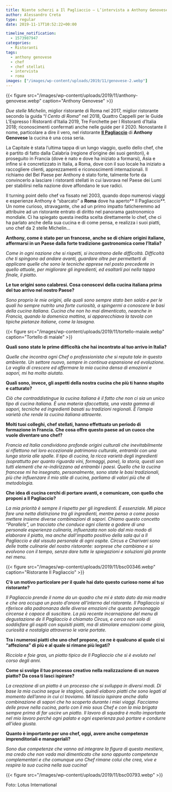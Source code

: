 ```yaml
---
title: Niente scherzi a Il Pagliaccio – L’intervista a Anthony Genovese
author: Alessandro Creta
type: regular
date: 2019-11-17T10:52:22+00:00

timeline_notification:
  - 1573987947
categories:
  - Ristoranti
tags:
  - anthony genovese
  - chef
  - chef stellati
  - intervista
  - roma
images: ["/images/wp-content/uploads/2019/11/genovese-2.webp"]
---
```


{{< figure src="/images/wp-content/uploads/2019/11/anthony-genovese.webp" caption="Anthony Genovese" >}}


_Due stelle Michelin_, miglior ristorante di Roma nel 2017, miglior ristorante secondo la guida “_I Cento di Roma_” nel 2018, Quattro Cappelli per le Guide L’Espresso I Ristoranti d’Italia 2019, Tre Forchette per I Ristoranti d’Italia 2018; riconoscimenti confermati anche nelle guide per il 2020. Nonostante il nome, particolare a dire il vero, nel ristorante&nbsp;**[Il Pagliaccio](https://www.ristoranteilpagliaccio.com/)** di&nbsp;**Anthony Genovese**&nbsp;la cucina è una cosa seria.

La Capitale è stata l’ultima tappa di un lungo viaggio, quello dello chef, che è partito di fatto dalla Calabria (regione d’origine dei suoi genitori), è proseguito in Francia (dove è nato e dove ha iniziato a formarsi), Asia e infine si è concretizzato in Italia, a Roma, dove con il suo locale ha iniziato a raccogliere clienti, apprezzamenti e riconoscimenti internazionali. Il richiamo del Bel Paese per Anthony è stato forte, talmente forte da convincerlo a lasciare i ristoranti stellati in cui lavorava nel Paese dei Lumi per stabilirsi nella nazione dove affondano le sue radici.

Il turning point dello chef va fissato nel 2003, quando dopo numerosi viaggi e esperienze Anthony è “sbarcato” a&nbsp;**Roma**&nbsp;dove ha aperto**&nbsp;Il Pagliaccio**. Un nome curioso, stravagante, che ad un primo impatto faticheremmo ad attribuire ad un ristorante entrato di diritto nel panorama gastronomico mondiale. Ci ha spiegato questa inedita scelta direttamente lo chef, che ci ha parlato anche della sua cucina e di come pensa, e realizza i suoi piatti, uno chef da 2 stelle Michelin…

**Anthony, come è stato per un francese, anche se di chiare origini italiane, affermarsi in un Paese dalla forte tradizione gastronomica come l’Italia?**

_Come in ogni nazione che si rispetti, si incontrano delle difficoltà. Difficoltà che ti spingono ad andare avanti, guardare oltre per permetterti di applicare quelle che sono le tecniche apprese nel posto precedente in quello attuale, per migliorare gli ingredienti, ed esaltarli poi nella tappa finale, il piatto._

**Le tue origini sono calabresi. Cosa conoscevi della cucina italiana prima del tuo arrivo nel nostro Paese?**

_Sono proprio le mie origini, alle quali sono sempre stato ben saldo e per le quali ho sempre nutrito una forte curiosità, a spingermi a conoscere le basi della cucina italiana. Cucina che non ho mai dimenticato, neanche in Francia, quando la domenica mattina, si apparecchiava la tavola con tipiche pietanze italiane, come la lasagna._


{{< figure src="/images/wp-content/uploads/2019/11/tortello-maiale.webp" caption="Tortello di maiale" >}}


**Quali sono state le prime difficoltà che hai incontrato al tuo arrivo in Italia?**

_Quelle che incontra ogni Chef o professionista che si reputa tale in questo ambiente. Un settore nuovo, sempre in continua espansione ed evoluzione. La voglia di crescere ed affermare la mia cucina densa di emozioni e sapori, mi ha molto aiutato._

**Quali sono, invece, gli aspetti della nostra cucina che più ti hanno stupito e catturato?**

_Ciò che contraddistingue la cucina italiana è il fatto che non ci sia un unico tipo di cucina italiana. È una materia sfaccettata, una vasta gamma di sapori, tecniche ed ingredienti basati su tradizioni regionali. È l’ampia varietà che rende la cucina italiana attraente._

**Molti tuoi colleghi, chef stellati, hanno effettuato un periodo di formazione in Francia. Che cosa offre questo paese ad un cuoco che vuole diventare uno chef?**

_Francia ed Italia condividono profonde origini culturali che inevitabilmente si riflettono nel loro eccezionale patrimonio culturale, entrambi con una lunga storia alle spalle. Il tipo di cucina, la ricca varietà degli ingredienti (soprattutto per quanto riguarda vini, formaggi, pane), la storia, questi son tutti elementi che re-indirizzano ad entrambi i paesi. Quello che la cucina francese mi ha insegnato, personalmente, sono state le basi tradizionali, più che influenzare il mio stile di cucina, parliamo di valori più che di metodologia._

**Che idea di cucina cerchi di portare avanti, e comunicare, con quello che proponi a Il Pagliaccio?**

_La mia priorità è sempre il rispetto per gli ingredienti. È essenziale. Mi piace fare una netta distinzione tra gli ingredienti, mentre penso a come posso mettere insieme diverse combinazioni di sapori. Chiamo questo concetto “Parallels”, un tracciato che conduce ogni cliente a godere di una personale esperienza culinaria, influenzata non solo dal mio modo di elaborare il piatto, ma anche dall’impatto positivo della sala qui a Il Pagliaccio e dal vissuto personale di ogni ospite. Circus e Charivari sono delle tratte culinarie del nostro ristorante: sorprese che cambiano e si evolvono con il tempo, senza dare tutte le spiegazioni e soluzioni già pronte nei menu._


{{< figure src="/images/wp-content/uploads/2019/11/bsc00346.webp" caption="Ristorante Il Pagliaccio" >}}


**C’è un motivo particolare per il quale hai dato questo curioso nome al tuo ristorante?**

_Il Pagliaccio prende il nome da un quadro che mi è stato dato da mia madre e che ora occupa un posto d’onore all’interno del ristorante. Il Pagliaccio si riferisce alla padronanza delle diverse emozioni che questo personaggio circense è capace di suscitare. La più recente incarnazione del menu di degustazione de Il Pagliaccio è chiamato Circus, e cerca non solo di soddisfare gli ospiti con squisiti piatti, ma di stimolare emozioni come gioia, curiosità e nostalgia attraverso le varie portate._

**Tra i numerosi piatti che uno chef propone, ce ne è qualcuno al quale ci si “affeziona” di più e al quale si rimane più legati?**

_Ricciola e foie gras, un piatto tipico de Il Pagliaccio che si è evoluto nel corso degli anni._

**Come si svolge il tuo processo creativo nella realizzazione di un nuovo piatto? Da cosa ti lasci ispirare?**

_La creazione di un piatto è un processo che si sviluppa in diversi modi. Di base la mia cucina segue le stagioni, quindi elaboro piatti che sono legati al momento dell’anno in cui ci troviamo. Mi lascio ispirare anche dalla combinazione di sapori che ho scoperto durante i miei viaggi. Facciamo delle prove nella cucina, parlo con il mio sous Chef e con la mia brigata sempre prima di far uscire un piatto. Il lavoro di squadra è molto importante nel mio lavoro perché ogni palato e ogni esperienza può portare e condurre all’idea giusta._

**Quanto è importante per uno chef, oggi, avere anche competenze imprenditoriali e manageriali?**

_Sono due competenze che vanno ad integrare la figura di questo mestiere, ma credo che non vada mai dimenticato che sono appunto competenze complementari e che comunque uno Chef rimane colui che crea, vive e respira la sua cucina nella sua cucina!_


{{< figure src="/images/wp-content/uploads/2019/11/bsc00793.webp" >}}


Foto: Lotus International